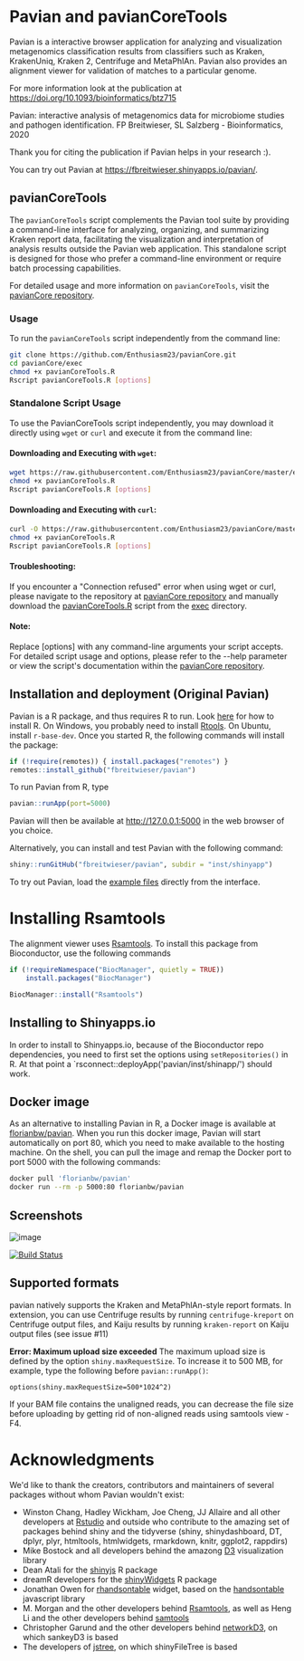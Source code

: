# Pavian and pavianCoreTools
Pavian is a interactive browser application for analyzing and visualization metagenomics classification results from classifiers such as 
Kraken, KrakenUniq, Kraken 2, Centrifuge and MetaPhlAn. Pavian also provides an alignment viewer for validation of matches to a particular genome.

For more information look at the publication at https://doi.org/10.1093/bioinformatics/btz715

Pavian: interactive analysis of metagenomics data for microbiome studies and pathogen identification. FP Breitwieser, SL Salzberg - Bioinformatics, 2020

Thank you for citing the publication if Pavian helps in your research :).

You can try out Pavian at https://fbreitwieser.shinyapps.io/pavian/.

## pavianCoreTools

The `pavianCoreTools` script complements the Pavian tool suite by providing a command-line interface for analyzing, organizing, and summarizing Kraken report data, facilitating the visualization and interpretation of analysis results outside the Pavian web application. This standalone script is designed for those who prefer a command-line environment or require batch processing capabilities.

For detailed usage and more information on `pavianCoreTools`, visit the [pavianCore repository](https://github.com/Enthusiasm23/pavianCore).

### Usage

To run the `pavianCoreTools` script independently from the command line:

```sh
git clone https://github.com/Enthusiasm23/pavianCore.git
cd pavianCore/exec
chmod +x pavianCoreTools.R
Rscript pavianCoreTools.R [options]
```

### Standalone Script Usage

To use the PavianCoreTools script independently, you may download it directly using `wget` or `curl` and execute it from the command line:

#### Downloading and Executing with `wget`:

```sh
wget https://raw.githubusercontent.com/Enthusiasm23/pavianCore/master/exec/pavianCoreTools.R
chmod +x pavianCoreTools.R
Rscript pavianCoreTools.R [options]
```
#### Downloading and Executing with `curl`:

```sh
curl -O https://raw.githubusercontent.com/Enthusiasm23/pavianCore/master/exec/pavianCoreTools.R
chmod +x pavianCoreTools.R
Rscript pavianCoreTools.R [options]
```
#### Troubleshooting:
If you encounter a "Connection refused" error when using wget or curl, please navigate to the repository at [pavianCore repository](https://github.com/Enthusiasm23/pavianCore/) and manually download the [pavianCoreTools.R](exec/pavianCoreTools.R) script from the [exec](exec) directory.

#### Note: 
Replace [options] with any command-line arguments your script accepts.
For detailed script usage and options, please refer to the --help parameter or view the script's documentation within the [pavianCore repository](https://github.com/Enthusiasm23/pavianCore/).

## Installation and deployment (Original Pavian)

Pavian is a R package, and thus requires R to run. Look [here](http://a-little-book-of-r-for-bioinformatics.readthedocs.io/en/latest/src/installr.html) for how to install R. On Windows, you probably need to install [Rtools](cran.r-project.org/bin/windows/Rtools/). On Ubuntu, install `r-base-dev`. Once you started R, the following commands will install the package:
```r
if (!require(remotes)) { install.packages("remotes") }
remotes::install_github("fbreitwieser/pavian")
```
To run Pavian from R, type
```r
pavian::runApp(port=5000)
```

Pavian will then be available at http://127.0.0.1:5000 in the web browser of you choice.

Alternatively, you can install and test Pavian with the following command:
```r
shiny::runGitHub("fbreitwieser/pavian", subdir = "inst/shinyapp")
```

To try out Pavian, load the [example files](https://github.com/fbreitwieser/pavian/tree/master/inst/shinyapp/example-data) directly from the interface.


# Installing Rsamtools

The alignment viewer uses [Rsamtools](https://bioconductor.org/packages/release/bioc/html/Rsamtools.html). To install this package from Bioconductor, use the following commands

```r
if (!requireNamespace("BiocManager", quietly = TRUE))
    install.packages("BiocManager")

BiocManager::install("Rsamtools")
```

## Installing to Shinyapps.io

In order to install to Shinyapps.io, because of the Bioconductor repo dependencies, you need to first set the options using `setRepositories()` in R. At that point a `rsconnect::deployApp('pavian/inst/shinapp/') should work.


## Docker image

As an alternative to installing Pavian in R, a Docker image is available at [florianbw/pavian](https://hub.docker.com/r/florianbw/pavian/). When you run this docker image, Pavian will start automatically on port 80, which you need to make available to the hosting machine. On the shell, you can pull the image and remap the Docker port to port 5000 with the following commands:

```sh
docker pull 'florianbw/pavian'
docker run --rm -p 5000:80 florianbw/pavian
```

## Screenshots

![image](https://cloud.githubusercontent.com/assets/516060/20188595/5c8b9808-a747-11e6-9235-296a2314659a.png)

[![Build Status](https://travis-ci.org/fbreitwieser/pavian.svg?branch=master)](https://travis-ci.org/fbreitwieser/pavian)

## Supported formats

pavian natively supports the Kraken and MetaPhlAn-style report formats. In extension, you can use Centrifuge results by running `centrifuge-kreport` on Centrifuge output files, and Kaiju results by running `kraken-report` on Kaiju output files (see issue #11)

**Error: Maximum upload size exceeded**
The maximum upload size is defined by the option `shiny.maxRequestSize`. To increase it to 500 MB, for example, type the following before `pavian::runApp()`:
```
options(shiny.maxRequestSize=500*1024^2)
```
If your BAM file contains the unaligned reads, you can decrease the file size before uploading by getting rid of non-aligned reads using samtools view -F4.

# Acknowledgments

We'd like to thank the creators, contributors and maintainers of several packages without whom Pavian wouldn't exist:
 
 - Winston Chang, Hadley Wickham, Joe Cheng, JJ Allaire and all other developers at [Rstudio](https://shiny.rstudio.com/) and outside who contribute to the amazing set of packages behind shiny and the tidyverse (shiny, shinydashboard, DT, dplyr, plyr, htmltools, htmlwidgets, rmarkdown, knitr, ggplot2, rappdirs)
 - Mike Bostock and all developers behind the amazong [D3](https://d3js.org/) visualization library
 - Dean Atali for the [shinyjs](https://github.com/daattali/shinyjs) R package
 - dreamR developers for the [shinyWidgets](https://github.com/dreamRs/shinyWidgets) R package
 - Jonathan Owen for [rhandsontable](https://github.com/jrowen/rhandsontable) widget, based on the [handsontable](https://handsontable.com) javascript library
 - M. Morgan and the other developers behind [Rsamtools](https://bioconductor.org/packages/release/bioc/html/Rsamtools.html), as well as Heng Li and the other developers behind [samtools](https://github.com/samtools/samtools)
 - Christopher Garund and the other developers behind [networkD3](https://christophergandrud.github.io/networkD3/), on which sankeyD3 is based
 - The developers of [jstree](https://www.jstree.com/), on which shinyFileTree is based
